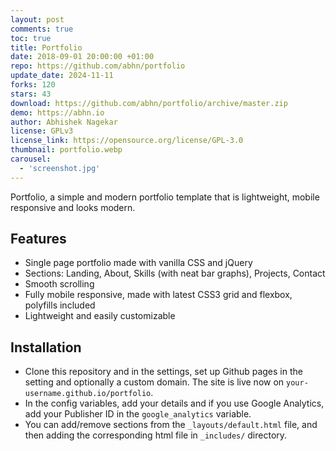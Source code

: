 ```yaml
---
layout: post
comments: true
toc: true
title: Portfolio
date: 2018-09-01 20:00:00 +01:00
repo: https://github.com/abhn/portfolio
update_date: 2024-11-11
forks: 120
stars: 43
download: https://github.com/abhn/portfolio/archive/master.zip
demo: https://abhn.io
author: Abhishek Nagekar
license: GPLv3
license_link: https://opensource.org/license/GPL-3.0
thumbnail: portfolio.webp
carousel:
  - 'screenshot.jpg'
---
```


Portfolio, a simple and modern portfolio template that is lightweight, mobile responsive and looks modern.

## Features

* Single page portfolio made with vanilla CSS and jQuery
* Sections: Landing, About, Skills (with neat bar graphs), Projects, Contact
* Smooth scrolling
* Fully mobile responsive, made with latest CSS3 grid and flexbox, polyfills included
* Lightweight and easily customizable

## Installation

* Clone this repository and in the settings, set up Github pages in the setting and optionally a custom domain. The site is live now on `your-username.github.io/portfolio`.
* In the config variables, add your details and if you use Google Analytics, add your Publisher ID in the `google_analytics` variable.
* You can add/remove sections from the `_layouts/default.html` file, and then adding the corresponding html file in `_includes/` directory.
